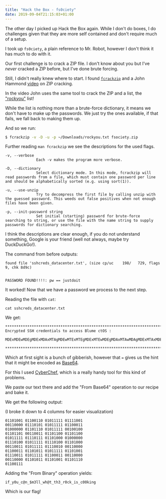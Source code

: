 ```yaml
---
title: "Hack the Box - fs0ciety"
date: 2019-09-04T21:15:03+01:00
--- 
```


The other day I picked up Hack the Box again. 
While I don't do boxes, I do challenges given that they are more self contained and don't require much of a setup.

I took up `fs0ciety`, a plain reference to Mr. Robot, however I don't think it has much to do with it.

Our first challenge is to crack a ZIP file.
I don't know about you but I've *never* cracked a ZIP before, but I've done brute forcing.

Still, I didn't really knew where to start.
I found [`fcrackzip`](http://manpages.ubuntu.com/manpages/trusty/man1/fcrackzip.1.html) 
and a John Hammond [video](https://www.youtube.com/watch?v=KY8uM4j8EOY) on ZIP cracking.

In the video John uses the same tool to crack the ZIP and a list, 
the ["rockyou"](https://github.com/brannondorsey/naive-hashcat/releases/download/data/rockyou.txt) list!

While the list is nothing more than a brute-force dictionary, it means we don't have to make up the passwords. 
We just try the ones available, if that fails, we fall back to making them up.

And so we run:

```bash
$ fcrackzip -v -D -u -p ~/Downloads/rockyou.txt fsociety.zip
```

Further reading `man fcrackzip` we see the descriptions for the used flags.

```
-v, --verbose
              Each -v makes the program more verbose.

-D, --dictionary
              Select dictionary mode. In this mode, fcrackzip will read passwords from a file, which must contain one password per line and should be alphabetically sorted (e.g. using sort(1)).

-u, --use-unzip
              Try to decompress the first file by calling unzip with the guessed password. This weeds out false positives when not enough files have been given.

-p, --init-password string
              Set initial (starting) password for brute-force searching to string, or use the file with the name string to supply passwords for dictionary searching.
```

I think the descriptions are clear enough, if you do not understand something, Google is your friend (well not always, maybe try DuckDuckGo!).

The command from before outputs:

```
found file 'sshcreds_datacenter.txt', (size cp/uc    198/   729, flags 9, chk 8d9c)


PASSWORD FOUND!!!!: pw == justdoit
```

It worked!
Now that we have a password we process to the next step.

Reading the file with `cat`:

```
cat sshcreds_datacenter.txt
```

We get:

```                                                                                          
*****************************************************************************************
Encrypted SSH credentials to access Blume ctOS : 

MDExMDEwMDEgMDExMDAxMTAgMDEwMTExMTEgMDExMTEwMDEgMDAxMTAwMDAgMDExMTAxMDEgMDEwMTExMTEgMDExMDAwMTEgMDEwMDAwMDAgMDExMDExMTAgMDEwMTExMTEgMDAxMDAxMDAgMDExMDExMDEgMDAxMTAwMTEgMDExMDExMDAgMDExMDExMDAgMDEwMTExMTEgMDExMTAxMTEgMDExMDEwMDAgMDEwMDAwMDAgMDExMTAxMDAgMDEwMTExMTEgMDExMTAxMDAgMDExMDEwMDAgMDAxMTAwMTEgMDEwMTExMTEgMDExMTAwMTAgMDAxMTAwMDAgMDExMDAwMTEgMDExMDEwMTEgMDEwMTExMTEgMDExMDEwMDEgMDExMTAwMTEgMDEwMTExMTEgMDExMDAwMTEgMDAxMTAwMDAgMDAxMTAwMDAgMDExMDEwMTEgMDExMDEwMDEgMDExMDExMTAgMDExMDAxMTE=

*****************************************************************************************
```

Which at first sight is a bunch of gibberish, 
however that `=` gives us the hint that it might be encoded as [Base64](https://en.wikipedia.org/wiki/Base64).

For this I used [CyberChef](https://gchq.github.io/CyberChef), 
which is a really handy tool for this kind of problems.

We paste our text there and add the "From Base64" operation to our recipe and bake it.

We get the following output:

(I broke it down to 4 columns for easier visualization)

```
01101001 01100110 01011111 01111001 
00110000 01110101 01011111 01100011 
01000000 01101110 01011111 00100100 
01101101 00110011 01101100 01101100 
01011111 01110111 01101000 01000000 
01110100 01011111 01110100 01101000 
00110011 01011111 01110010 00110000 
01100011 01101011 01011111 01101001 
01110011 01011111 01100011 00110000 
00110000 01101011 01101001 01101110 
01100111
```

Adding the "From Binary" operation yields:

```
if_y0u_c@n_$m3ll_wh@t_th3_r0ck_is_c00king
```

Which is our flag!
